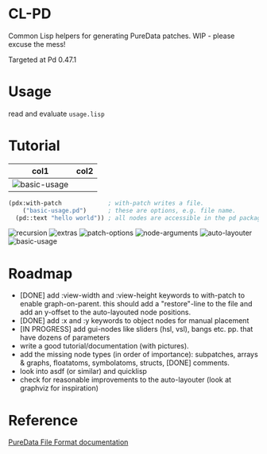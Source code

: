 # CL-PD

Common Lisp helpers for generating PureData patches. WIP - please excuse the mess!

Targeted at Pd 0.47.1

# Usage

read and evaluate `usage.lisp`

# Tutorial

col1 | col2
---|---
![basic-usage](https://pdikmann.github.io/cl-pd/basic-usage.png)|

```lisp
(pdx:with-patch             ; with-patch writes a file.
    ("basic-usage.pd")      ; these are options, e.g. file name.
  (pd::text "hello world")) ; all nodes are accessible in the pd package. use pd::node because some overwrite/shadow cl-user (e.g. list).
```

![recursion](https://pdikmann.github.io/cl-pd/recursion.png)
![extras](https://pdikmann.github.io/cl-pd/extras.png)
![patch-options](https://pdikmann.github.io/cl-pd/patch-options.png)
![node-arguments](https://pdikmann.github.io/cl-pd/node-arguments.png)
![auto-layouter](https://pdikmann.github.io/cl-pd/auto-layouter.png)
![basic-usage](https://pdikmann.github.io/cl-pd/basic-usage.png)

# Roadmap

- [DONE] add :view-width and :view-height keywords to with-patch to enable graph-on-parent.
  this should add a "restore"-line to the file
  and add an y-offset to the auto-layouted node positions.
- [DONE] add :x and :y keywords to object nodes for manual placement
- [IN PROGRESS] add gui-nodes like sliders (hsl, vsl), bangs etc. pp. that have dozens of parameters
- write a good tutorial/documentation (with pictures).
- add the missing node types (in order of importance): 
  subpatches,
  arrays & graphs, 
  floatatoms, 
  symbolatoms, 
  structs, 
  [DONE] comments.
- look into asdf (or similar) and quicklisp
- check for reasonable improvements to the auto-layouter (look at graphviz for inspiration)

# Reference

[PureData File Format documentation](http://puredata.info/docs/developer/PdFileFormat#6)
